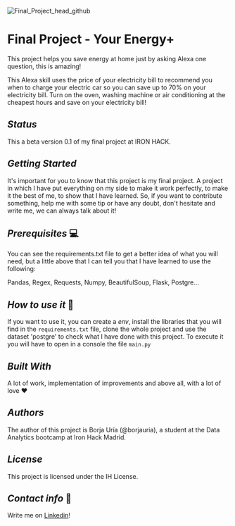 ![Final_Project_head_github](https://user-images.githubusercontent.com/45542785/77224267-377c0e00-6b64-11ea-8055-5b2a035b4b1e.jpg)

# Final Project - Your Energy+

This project helps you save energy at home just by asking Alexa one question, this is amazing!

This Alexa skill uses the price of your electricity bill to recommend you when to charge your electric car so you can save up to 70% on your electricity bill. Turn on the oven, washing machine or air conditioning at the cheapest hours and save on your electricity bill!

## _Status_
This a beta version 0.1 of my final project at IRON HACK.

## _Getting Started_

It's important for you to know that this project is my final project. A project in which I have put everything on my side to make it work perfectly, to make it the best of me, to show that I have learned. So, if you want to contribute something, help me with some tip or have any doubt, don't hesitate and write me, we can always talk about it!

## _Prerequisites_ 💻

You can see the requirements.txt file to get a better idea of what you will need, but a little above that I can tell you that I have learned to use the following:

Pandas, Regex, Requests, Numpy, BeautifulSoup, Flask, Postgre...

## _How to use it_ 🔧

If you want to use it, you can create a _env_, install the libraries that you will find in the `requirements.txt` file, clone the whole project and use the dataset 'postgre' to check what I have done with this project. To execute it you will have to open in a console the file `main.py`

## _Built With_ 

A lot of work, implementation of improvements and above all, with a lot of love ❤️
   
## _Authors_

The author of this project is Borja Uría (@borjauria), a student at the Data Analytics bootcamp at Iron Hack Madrid.

## _License_

This project is licensed under the IH License.

## _Contact info_ 💌
Write me on [Linkedin](https://www.linkedin.com/in/borjauria/)!
